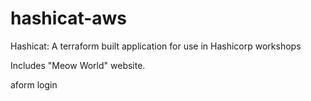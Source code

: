# hashicat-aws
Hashicat: A terraform built application for use in Hashicorp workshops

Includes "Meow World" website.

aform login